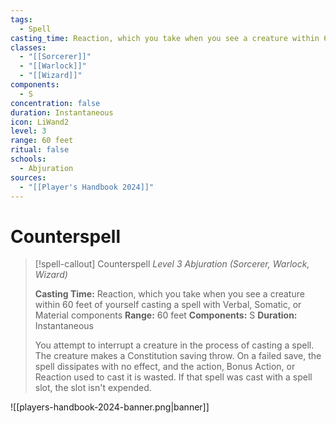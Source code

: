 ```yaml
---
tags:
  - Spell
casting_time: Reaction, which you take when you see a creature within 60 feet of yourself casting a spell with Verbal, Somatic, or Material components
classes:
  - "[[Sorcerer]]"
  - "[[Warlock]]"
  - "[[Wizard]]"
components:
  - S
concentration: false
duration: Instantaneous
icon: LiWand2
level: 3
range: 60 feet
ritual: false
schools:
  - Abjuration
sources:
  - "[[Player's Handbook 2024]]"
---
```


# Counterspell

>[!spell-callout] Counterspell
>_Level 3 Abjuration (Sorcerer, Warlock, Wizard)_
>
>**Casting Time:** Reaction, which you take when you see a creature within 60 feet of yourself casting a spell with Verbal, Somatic, or Material components
>**Range:** 60 feet
>**Components:** S
>**Duration:** Instantaneous
>
>You attempt to interrupt a creature in the process of casting a spell. The creature makes a Constitution saving throw. On a failed save, the spell dissipates with no effect, and the action, Bonus Action, or Reaction used to cast it is wasted. If that spell was cast with a spell slot, the slot isn't expended.


![[players-handbook-2024-banner.png|banner]]
